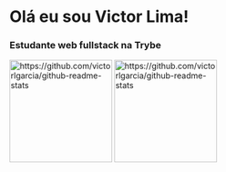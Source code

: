 <h1>Olá eu sou Victor Lima!</h1>

<h3>Estudante web fullstack na Trybe</h3>

<div>
<img height="180em" src="https://github-readme-stats.vercel.app/api?username=victorlgarcia&theme=highcontrast" alt="https://github.com/victorlgarcia/github-readme-stats"  />
<img height="180em" src="https://github-readme-stats.vercel.app/api/top-langs/?username=victorlgarcia&theme=highcontrast" alt="https://github.com/victorlgarcia/github-readme-stats" />
</div>

